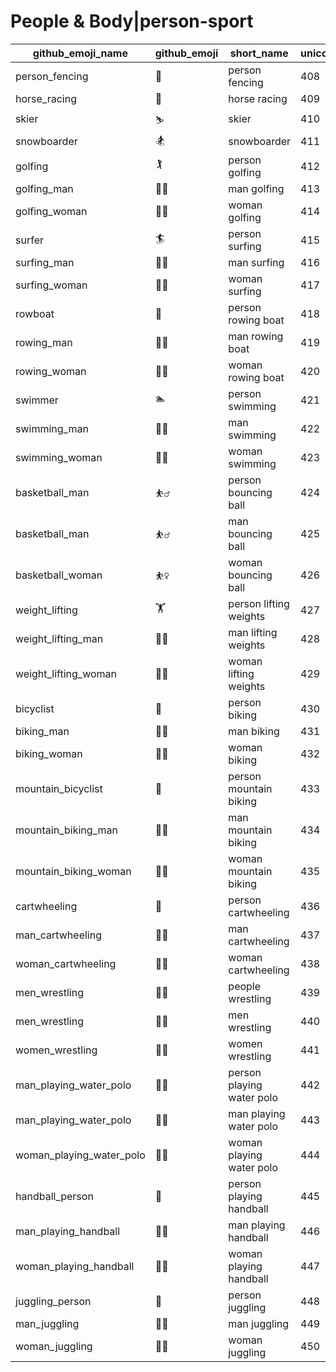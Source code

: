 # People & Body|person-sport

|github_emoji_name|github_emoji|short_name|unicode_index|
|---|---|---|---|
|person_fencing|:person_fencing:|person fencing|408|
|horse_racing|:horse_racing:|horse racing|409|
|skier|:skier:|skier|410|
|snowboarder|:snowboarder:|snowboarder|411|
|golfing|:golfing:|person golfing|412|
|golfing_man|:golfing_man:|man golfing|413|
|golfing_woman|:golfing_woman:|woman golfing|414|
|surfer|:surfer:|person surfing|415|
|surfing_man|:surfing_man:|man surfing|416|
|surfing_woman|:surfing_woman:|woman surfing|417|
|rowboat|:rowboat:|person rowing boat|418|
|rowing_man|:rowing_man:|man rowing boat|419|
|rowing_woman|:rowing_woman:|woman rowing boat|420|
|swimmer|:swimmer:|person swimming|421|
|swimming_man|:swimming_man:|man swimming|422|
|swimming_woman|:swimming_woman:|woman swimming|423|
|basketball_man|:basketball_man:|person bouncing ball|424|
|basketball_man|:basketball_man:|man bouncing ball|425|
|basketball_woman|:basketball_woman:|woman bouncing ball|426|
|weight_lifting|:weight_lifting:|person lifting weights|427|
|weight_lifting_man|:weight_lifting_man:|man lifting weights|428|
|weight_lifting_woman|:weight_lifting_woman:|woman lifting weights|429|
|bicyclist|:bicyclist:|person biking|430|
|biking_man|:biking_man:|man biking|431|
|biking_woman|:biking_woman:|woman biking|432|
|mountain_bicyclist|:mountain_bicyclist:|person mountain biking|433|
|mountain_biking_man|:mountain_biking_man:|man mountain biking|434|
|mountain_biking_woman|:mountain_biking_woman:|woman mountain biking|435|
|cartwheeling|:cartwheeling:|person cartwheeling|436|
|man_cartwheeling|:man_cartwheeling:|man cartwheeling|437|
|woman_cartwheeling|:woman_cartwheeling:|woman cartwheeling|438|
|men_wrestling|:men_wrestling:|people wrestling|439|
|men_wrestling|:men_wrestling:|men wrestling|440|
|women_wrestling|:women_wrestling:|women wrestling|441|
|man_playing_water_polo|:man_playing_water_polo:|person playing water polo|442|
|man_playing_water_polo|:man_playing_water_polo:|man playing water polo|443|
|woman_playing_water_polo|:woman_playing_water_polo:|woman playing water polo|444|
|handball_person|:handball_person:|person playing handball|445|
|man_playing_handball|:man_playing_handball:|man playing handball|446|
|woman_playing_handball|:woman_playing_handball:|woman playing handball|447|
|juggling_person|:juggling_person:|person juggling|448|
|man_juggling|:man_juggling:|man juggling|449|
|woman_juggling|:woman_juggling:|woman juggling|450|
